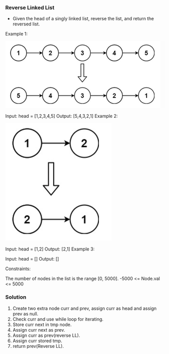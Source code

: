 ### Reverse Linked List
* Given the head of a singly linked list, reverse the list, and return the reversed list.

Example 1:

![alt text](image.png)

Input: head = [1,2,3,4,5]
Output: [5,4,3,2,1]
Example 2:

![alt text](image-1.png)

Input: head = [1,2]
Output: [2,1]
Example 3:

Input: head = []
Output: []
 

Constraints:

The number of nodes in the list is the range [0, 5000].
-5000 <= Node.val <= 5000

### Solution
1. Create two extra node curr and prev, assign curr as head and assign prev as null.
2. Check curr and use while loop for iterating.
3. Store curr next in tmp node.
4. Assign curr next as prev.
5. Assign curr as prev(reverse LL).
6. Assign curr stored tmp.
7. return prev(Reverse LL).
